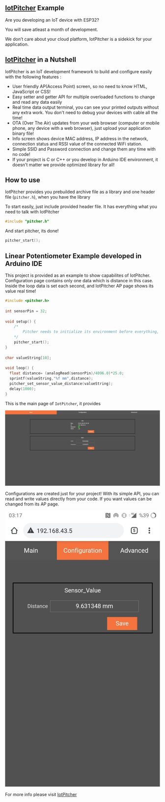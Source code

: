 ## [IotPitcher](https://www.iotpitcher.com) Example

Are you developing an IoT device with ESP32? 

You will save atleast a month of development. 

We don’t care about your cloud platform, IotPitcher is a sidekick for your application.

## [IotPitcher](https://www.iotpitcher.com) in a Nutshell

IotPitcher is an IoT development framework to build and configure easily with the following features :

- User friendly AP(Access Point) screen, so no need to know HTML, JavaScript or CSS!
- Easy setter and getter API for multiple overloaded functions to change and read any data easily
- Real time data output terminal, you can see your printed outputs without any extra work. You don't need to debug your devices with cable all the time!
- OTA (Over The Air) updates from your web browser (computer or mobile phone, any device with a web browser), just upload your application binary file!
- Info screen shows device MAC address, IP address in the network, connection status and RSSI value of the connected WiFi station. 
- Simple SSID and Password connection and change them any time with no code!
- If your project is C or C++ or you develop in Arduino IDE environment, it doesn't matter we provide optimized library for all!



## How to use

IotPitcher provides you prebuilded archive file as a library and one header file (`pitcher.h`), when you have the library 



To start easily, just include provided header file. It has everything what you need to talk with IotPitcher

```c++
#include "pitcher.h"
```

And start pitcher, its done!

```c++
pitcher_start();
```





## Linear Potentiometer Example developed in Arduino IDE

This project is provided as an example to show capabilites of IotPitcher. Configuration page contains only one data which is distance in this case.  Inside the loop data is set each second, and IotPitcher AP page shows its value real time!

```c++
#include <pitcher.h>

int sensorPin = 32;

void setup() {
    /*
        Pitcher needs to initialize its environment before everything, so this must be called before the program
    */
    pitcher_start();
}

char valueString[10];

void loop() {
  float distance= (analogRead(sensorPin)/4096.0)*25.0;
  sprintf(valueString,"%f mm",distance);
  pitcher_set_sensor_value_distance(valueString);
  delay(1000);
}
```



This is the main page of `IotPitcher`, it provides 

![](docs/main_page.jpeg)



Configurations are created just for your project! With its simple API, you can read and write values directly from your code. If you want values can be changed from its AP page. 

![](docs/config_page.jpeg)



For more info please visit [IotPitcher](https://www.iotpitcher.com/)

